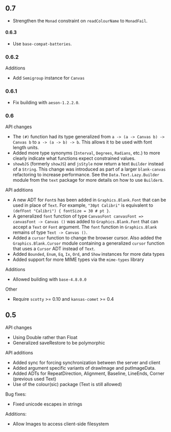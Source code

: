## 0.7
* Strengthen the `Monad` constraint on `readColourName` to `MonadFail`.

#### 0.6.3
* Use `base-compat-batteries`.

### 0.6.2
Additions
 * Add `Semigroup` instance for `Canvas`

### 0.6.1
* Fix building with `aeson-1.2.2.0`.

### 0.6
API changes
 * The `(#)` function had its type generalized from `a -> (a -> Canvas b) -> Canvas b` to `a -> (a -> b) -> b`. This allows it to be used with font length units.
 * Added more type synonyms (`Interval`, `Degrees`, `Radians`, etc.) to more clearly indicate what functions expect constrained values.
 * `showbJS` (formerly `showJS`) and `jsStyle` now return a text `Builder` instead of a `String`. This change was introduced as part of a larger `blank-canvas` refactoring to increase performance. See the `Data.Text.Lazy.Builder` module from the `text` package for more details on how to use `Builder`s.

API additions
 * A new ADT for `Font`s has been added in `Graphics.Blank.Font` that can be used in place of `Text`. For example, `"30pt Calibri"` is equivalent to `(defFont "Calibri") { fontSize = 30 # pt }`.
 * A generalized `font` function of type `CanvasFont canvasFont => canvasFont -> Canvas ()` was added to `Graphics.Blank.Font` that can accept a `Text` or `Font` argument. The `font` function in `Graphics.Blank` remains of type `Text -> Canvas ()`.
 * Added a `cursor` function to change the browser cursor. Also added the `Graphics.Blank.Cursor` module containing a generalized `cursor` function that uses a `Cursor` ADT instead of `Text`.
 * Added `Bounded`, `Enum`, `Eq`, `Ix`, `Ord`, and `Show` instances for more data types
 * Added support for more MIME types via the `mime-types` library

Additions
 * Allowed building with `base-4.8.0.0`

Other
 * Require `scotty` >= 0.10 and `kansas-comet` >= 0.4

## 0.5

API changes
 * Using Double rather than Float
 * Generalized saveRestore to be polymorphic

API additions
 * Added sync for forcing synchronization between the server and client
 * Added argument specific variants of drawImage and putImageData.
 * Added ADTs for RepeatDirection, Alignment, Baseline, LineEnds, Corner (previous used Text)
 * Use of the colour(sic) package (Text is still allowed)

Bug fixes:
 * Fixed unicode escapes in strings

Additions:
 * Allow Images to access client-side filesystem

